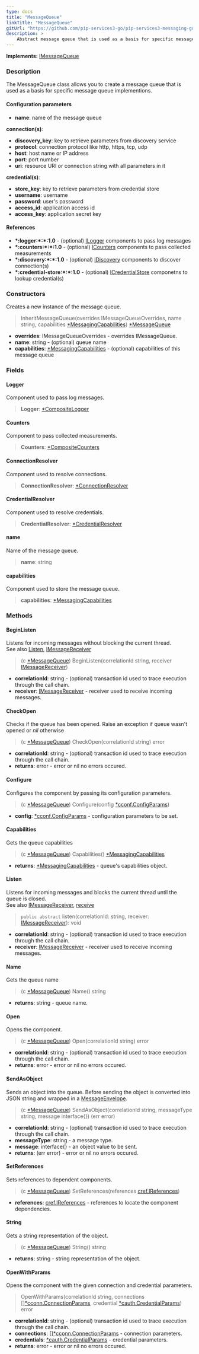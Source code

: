 ```yaml
---
type: docs
title: "MessageQueue"
linkTitle: "MessageQueue"
gitUrl: "https://github.com/pip-services3-go/pip-services3-messaging-go"
description: >
    Abstract message queue that is used as a basis for specific message queue implementations.
---
```


**Implements:** [IMessageQueue](../imessage_queue)

### Description

The MessageQueue class allows you to create a message queue that is used as a basis for specific message queue implementions.

#### Configuration parameters
- **name**: name of the message queue

**connection(s)**: 
- **discovery_key**: key to retrieve parameters from discovery service
- **protocol**: connection protocol like http, https, tcp, udp
- **host**: host name or IP address
- **port**: port number
- **uri**: resource URI or connection string with all parameters in it

**credential(s)**: 
- **store_key**: key to retrieve parameters from credential store
- **username**: username
- **password**: user's password
- **access_id**: application access id
- **access_key**: application secret key

#### References
- **\*:logger:\*:\*:1.0** - (optional) [ILogger](../../../components/log/ilogger) components to pass log messages
- **\*:counters:\*:\*:1.0** - (optional) [ICounters](../../../components/count/ilogger) components to pass collected measurements
- **\*:discovery:\*:\*:1.0** - (optional) [IDiscovery](../../../components/connect/idiscovery) components to discover connection(s)
- **\*:credential-store:\*:\*:1.0** - (optional) [ICredentialStore](../../../components/auth/icredential_store) componetns to lookup credential(s)


### Constructors
Creates a new instance of the message queue.

> InheritMessageQueue(overrides IMessageQueueOverrides, name string, capabilities [*MessagingCapabilities](../messaging_capabilities)) [*MessageQueue]()

- **overrides**: IMessageQueueOverrides - overrides IMessageQueue.
- **name**: string - (optional) queue name
- **capabilities**: [*MessagingCapabilities](../messaging_capabilities) - (optional) capabilities of this message queue


### Fields

<span class="hide-title-link">

#### Logger
Component used to pass log messages. 

> **Logger**: [*CompositeLogger](../../../components/log/composite_logger)

#### Counters
Component to pass collected measurements.

> **Counters**: [*CompositeCounters](../../../components/count/composite_counters)

#### ConnectionResolver
Component used to resolve connections.

> **ConnectionResolver**: [*ConnectionResolver](../../../components/connect/connection_resolver)

#### CredentialResolver
Component used to resolve credentials.
> **CredentialResolver**: [*CredentialResolver](../../../components/auth/credential_resolver)

#### name
Name of the message queue.

> **name**: string

#### capabilities
Component used to store the message queue. 

> **capabilities**: [*MessagingCapabilities](../messaging_capabilities)

</span>

### Methods

#### BeginListen
Listens for incoming messages without blocking the current thread.  
See also [Listen](#listen), [IMessageReceiver](../imessage_receiver)

> (c [*MessageQueue]()) BeginListen(correlationId string, receiver [IMessageReceiver](../imessage_receiver))

- **correlationId**: string - (optional) transaction id used to trace execution through the call chain.
- **receiver**: [IMessageReceiver](../imessage_receiver) - receiver used to receive incoming messages.

#### CheckOpen
Checks if the queue has been opened.
Raise an exception if queue wasn't opened or *nil* otherwise

> (c [*MessageQueue]()) CheckOpen(correlationId string) error

- **correlationId**: string - (optional) transaction id used to trace execution through the call chain.
- **returns**: error -  error or nil no errors occured.


#### Configure
Configures the component by passing its configuration parameters.

> (c [*MessageQueue]()) Configure(config [*cconf.ConfigParams](../../../commons/config/config_params))

- **config**: [*cconf.ConfigParams](../../../commons/config/config_params) - configuration parameters to be set.

#### Capabilities
Gets the queue capabilities

> (c [*MessageQueue]()) Capabilities() [*MessagingCapabilities](../messaging_capabilities)

- **returns**: [*MessagingCapabilities](../messaging_capabilities) - queue's capabilities object.


#### Listen
Listens for incoming messages and blocks the current thread until the queue is closed.  
See also [IMessageReceiver](../imessage_receiver), [receive](#receive)

> `public abstract` listen(correlationId: string, receiver: [IMessageReceiver](../imessage_receiver)): void

- **correlationId**: string - (optional) transaction id used to trace execution through the call chain.
- **receiver**: [IMessageReceiver](../imessage_receiver) - receiver used to receive incoming messages.


#### Name
Gets the queue name

> (c [*MessageQueue]()) Name() string

- **returns**: string - queue name.

#### Open
Opens the component.

> (c [*MessageQueue]()) Open(correlationId string) error

- **correlationId**: string - (optional) transaction id used to trace execution through the call chain.
- **returns**: error -  error or nil no errors occured.

#### SendAsObject
Sends an object into the queue.
Before sending the object is converted into JSON string and wrapped in a [MessageEnvelope](../message_mnvelope).

> (c [*MessageQueue]()) SendAsObject(correlationId string, messageType string, message interface{}) (err error)

- **correlationId**: string - (optional) transaction id used to trace execution through the call chain.
- **messageType**: string - a message type.
- **message**: interface{} - an object value to be sent.
- **returns**: (err error) -  error or nil no errors occured.


#### SetReferences
Sets references to dependent components.

> (c [*MessageQueue]()) SetReferences(references [cref.IReferences](../../../commons/refer/ireferences))

- **references**: [cref.IReferences](../../../commons/refer/ireferences) - references to locate the component dependencies.

#### String
Gets a string representation of the object.

> (c [*MessageQueue]()) String() string

- **returns**: string - string representation of the object.


#### OpenWithParams
Opens the component with the given connection and credential parameters.

> OpenWithParams(correlationId string, connections [][*cconn.ConnectionParams](../../../components/connect/connection_params), credential [*cauth.CredentialParams](../../../components/auth/credential_params)) error

- **correlationId**: string - (optional) transaction id used to trace execution through the call chain.
- **connections**: [][*cconn.ConnectionParams](../../../components/connect/connection_params) - connection parameters.
- **credentials**: [*cauth.CredentialParams](../../../components/auth/credential_params) - credential parameters.
- **returns**: error -  error or nil no errors occured.

